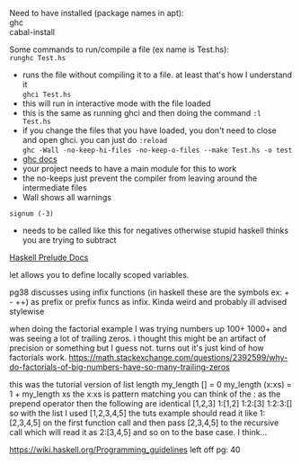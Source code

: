 Need to have installed (package names in apt):  
ghc  
cabal-install  

Some commands to run/compile a file (ex name is Test.hs):  
`runghc Test.hs`  
- runs the file without compiling it to a file. at least that's how I understand it  
`ghci Test.hs`  
- this will run in interactive mode with the file loaded  
- this is the same as running ghci and then doing the command `:l Test.hs`
- if you change the files that you have loaded, you don't need to close and open ghci. you can just do `:reload`  
`ghc -Wall -no-keep-hi-files -no-keep-o-files --make Test.hs -o test`  
- [ghc docs](https://downloads.haskell.org/ghc/latest/docs/users_guide/using.html)  
- your project needs to have a main module for this to work  
- the no-keeps just prevent the compiler from leaving around the intermediate files  
- Wall shows all warnings

`signum (-3)`
- needs to be called like this for negatives otherwise stupid haskell thinks you are trying to subtract

[Haskell Prelude Docs](https://hackage.haskell.org/package/base-4.18.0.0/docs/Prelude.html)

let allows you to define locally scoped variables.

pg38 discusses using infix functions (in haskell these are the symbols ex: + - ++) as prefix or prefix funcs as infix. Kinda weird and probably ill advised stylewise

when doing the factorial example I was trying numbers up 100+ 1000+ and was seeing a lot of trailing zeros. i thought this might be an artifact of precision or something but I guess not. turns out it's just kind of how factorials work. https://math.stackexchange.com/questions/2392599/why-do-factorials-of-big-numbers-have-so-many-trailing-zeros


this was the tutorial version of list length
my_length [] = 0
my_length (x:xs) = 1 + my_length xs
the x:xs is pattern matching you can think of the : as the prepend operator then the following are identical
[1,2,3]
1:[1,2]
1:2:[3]
1:2:3:[]
so with the list I used [1,2,3,4,5] the tuts example should read it like 1:[2,3,4,5] on the first function call and then pass [2,3,4,5] to the recursive call which will read it as 2:[3,4,5] and so on to the base case. I think...



https://wiki.haskell.org/Programming_guidelines
left off pg: 40